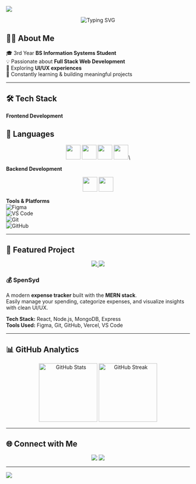 <!-- Header Banner -->
<img src="https://capsule-render.vercel.app/api?type=waving&color=0:06b6d4,100:9333ea&height=200&section=header&text=Hello%20World!%20I'm%20Syddev%20🌐&fontSize=35&fontColor=ffffff&animation=fadeIn" />

<p align="center">
  <img src="https://readme-typing-svg.demolab.com?font=Fira+Code&size=24&pause=1000&color=00C2CB&width=435&lines=Full-Stack+Web+Developer+%F0%9F%92%B8;Lifelong+Learner+%F0%9F%93%9A" alt="Typing SVG" />
</p>

## 👨‍💻 About Me  
🎓 3rd Year **BS Information Systems Student**  
💡 Passionate about **Full Stack Web Development**  
🎨 Exploring **UI/UX experiences**  
🚀 Constantly learning & building meaningful projects  

---

## 🛠️ Tech Stack  

**Frontend Development**  
## 🚀 Languages

<p align="center">
  <img src="https://cdn.jsdelivr.net/gh/devicons/devicon/icons/html5/html5-original.svg" height="40"/>
  <img src="https://cdn.jsdelivr.net/gh/devicons/devicon/icons/css3/css3-original.svg" height="40"/>
  <img src="https://cdn.jsdelivr.net/gh/devicons/devicon/icons/javascript/javascript-original.svg" height="40"/>
  <img src="https://cdn.jsdelivr.net/gh/devicons/devicon/icons/react/react-original.svg" height="40"/>\
</p>


**Backend Development**  
<p align="center">
  <img src="https://cdn.jsdelivr.net/gh/devicons/devicon/icons/nodejs/nodejs-original.svg" height="40"/>
  <img src="https://cdn.jsdelivr.net/gh/devicons/devicon/icons/mongodb/mongodb-original.svg" height="40"/>
</p>


**Tools & Platforms**  
![Figma](https://img.shields.io/badge/Figma-F24E1E?style=for-the-badge&logo=figma&logoColor=white)  
![VS Code](https://img.shields.io/badge/VS%20Code-007ACC?style=for-the-badge&logo=visual-studio-code&logoColor=white)  
![Git](https://img.shields.io/badge/Git-F05032?style=for-the-badge&logo=git&logoColor=white)  
![GitHub](https://img.shields.io/badge/GitHub-100000?style=for-the-badge&logo=github&logoColor=white)  

---

## 📌 Featured Project


<p align="center">
  <a href="https://spensyd.vercel.app">
    <img src="https://img.shields.io/badge/Live%20Demo-Visit%20Now-brightgreen?style=for-the-badge&logo=vercel" />
  </a>
  <a href="https://github.com/Syddevv/SpenSyd">
    <img src="https://img.shields.io/badge/Source%20Code-GitHub-blue?style=for-the-badge&logo=github" />
  </a>
</p>

### 💰 SpenSyd
A modern **expense tracker** built with the **MERN stack**.  
Easily manage your spending, categorize expenses, and visualize insights with clean UI/UX.

**Tech Stack:** React, Node.js, MongoDB, Express  
**Tools Used:** Figma, Git, GitHub, Vercel, VS Code  


---

## 📊 GitHub Analytics  

<p align="center">
  <img src="https://github-readme-stats.vercel.app/api?username=Syddevv&show_icons=true&theme=radical" alt="GitHub Stats" height="160"/>
  <img src="https://github-readme-streak-stats.herokuapp.com?user=Syddevv&theme=radical" alt="GitHub Streak" height="160"/>
</p>

---

## 🌐 Connect with Me  

<p align="center">
  <a href="mailto:sydneysantos176@gmail.com"><img src="https://img.shields.io/badge/Email-D14836?style=for-the-badge&logo=gmail&logoColor=white"/></a>
  <a href="https://www.linkedin.com/in/sydney-santos-471a0b301/"><img src="https://img.shields.io/badge/LinkedIn-0077B5?style=for-the-badge&logo=linkedin&logoColor=white"/></a>
</p>

---

<!-- Footer -->
<img src="https://capsule-render.vercel.app/api?type=waving&color=0:9333ea,100:06b6d4&height=120&section=footer" />
